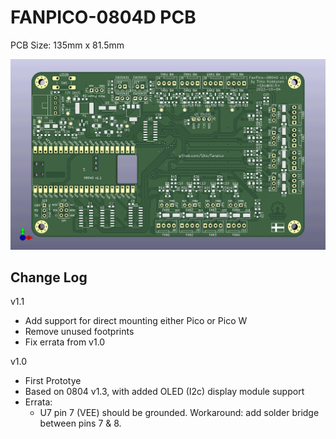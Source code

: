 # FANPICO-0804D PCB

PCB Size: 135mm x 81.5mm

![PCB Render](board.png)

## Change Log

v1.1
- Add support for direct mounting either Pico or Pico W
- Remove unused footprints
- Fix errata from v1.0

v1.0 
- First Prototye
- Based on 0804 v1.3, with added OLED (I2c) display module support
- Errata:
  - U7 pin 7 (VEE) should be grounded.
    Workaround: add solder bridge between pins 7 & 8.

